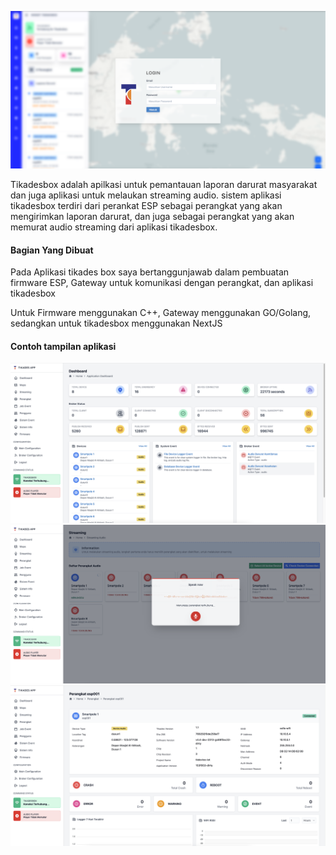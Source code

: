 ![Tikades Dashboard](../img/tikadesbox-login.png)

Tikadesbox adalah apilkasi untuk pemantauan laporan darurat masyarakat dan juga aplikasi untuk melaukan streaming audio.
sistem aplikasi tikadesbox terdiri dari perankat ESP sebagai perangkat yang akan mengirimkan laporan darurat, dan juga sebagai perangkat yang akan memurat audio streaming dari aplikasi tikadesbox. 

#### Bagian Yang Dibuat
Pada Aplikasi tikades box saya bertanggunjawab dalam pembuatan firmware ESP, Gateway untuk komunikasi dengan perangkat, dan aplikasi tikadesbox

Untuk Firmware menggunakan C++, Gateway menggunakan GO/Golang, sedangkan untuk tikadesbox menggunakan NextJS

#### Contoh tampilan aplikasi

![Tikades bantuan](../img/tikadesbox-dashboard.png)
![Tikades bantuan](../img/tikadesbox-streaming.png)
![Tikades bantuan](../img/tikadesbox-log.png)